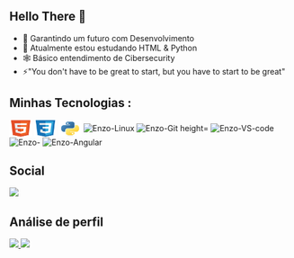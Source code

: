 ## Hello There 👋
- 🌙 Garantindo um futuro com Desenvolvimento
- 🐉 Atualmente estou estudando HTML & Python
- 🕸️ Básico entendimento de Cibersecurity
- ⚡"You don't have to be great to start, but you have to start to be great"
## Minhas Tecnologias :
<div>
  <img align="center" alt="Enzo-HTML" height="30" width="40" src="https://raw.githubusercontent.com/devicons/devicon/master/icons/html5/html5-original.svg">
  <img align="center" alt="Enzo-CSS" height="30" width="40" src="https://raw.githubusercontent.com/devicons/devicon/master/icons/css3/css3-original.svg">
  <img align="center" alt="Enzo-Python" height="30" width="40" src="https://raw.githubusercontent.com/devicons/devicon/master/icons/python/python-original.svg">
  <img align="center"alt="Enzo-Linux" height="30" width="40" src="https://cdn.jsdelivr.net/gh/devicons/devicon@latest/icons/linux/linux-original.svg" />
  <img align="center"alt="Enzo-Git height="30" width="40" src="https://cdn.jsdelivr.net/gh/devicons/devicon@latest/icons/git/git-original.svg" />
  <img align="center"alt="Enzo-VS-code" height="30" width="40" src="https://cdn.jsdelivr.net/gh/devicons/devicon@latest/icons/vscode/vscode-original.svg" />
  <img align="center"alt="Enzo-" height="30" width="40" src="https://cdn.jsdelivr.net/gh/devicons/devicon@latest/icons/c/c-original.svg" />
  <img align="center"alt="Enzo-Angular" height="30" width="40" src="https://cdn.jsdelivr.net/gh/devicons/devicon@latest/icons/angular/angular-original.svg" />

  

</div>

## Social
<!-- <a><img src="https://img.shields.io/badge/TikTok-000000?style=for-the-badge&logo=tiktok&logoColor=white"></img></a>
<a><img src="https://img.shields.io/badge/YouTube-FF0000?style=for-the-badge&logo=youtube&logoColor=white"></img></a> -->
<a href="https://www.linkedin.com/in/enzo-roosch-queiroz/" target="_blank"><img src="https://img.shields.io/badge/-LinkedIn-%230077B5?style=for-the-badge&logo=linkedin&logoColor=white"></a>

## Análise de perfil
<a href="https://github.com/enzorooschqueiroz">
<img height="160em" src="https://github-readme-stats.vercel.app/api/top-langs/?username=enzorooschqueiroz&layout=compact&langs_count=7&theme=dark"/>
<img height="160em" src="https://github-readme-stats.vercel.app/api?username=enzorooschqueiroz&show_icons=true&theme=dark&include_all_commits=true&count_private=true"/>
